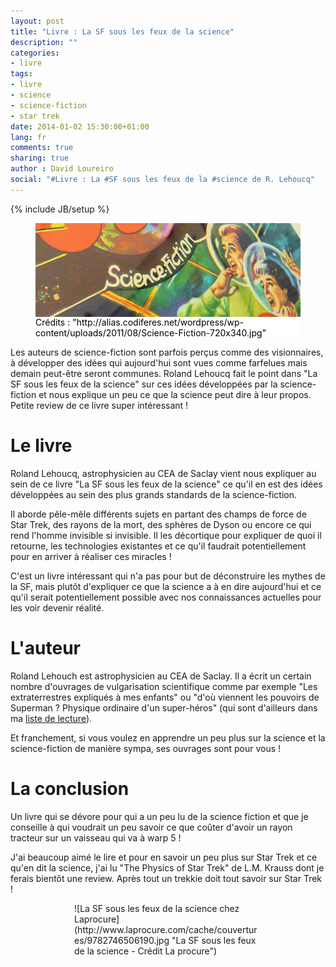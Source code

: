 ```yaml
---
layout: post
title: "Livre : La SF sous les feux de la science"
description: ""
categories:
- livre
tags:
- livre
- science
- science-fiction
- star trek
date: 2014-01-02 15:30:00+01:00
lang: fr
comments: true
sharing: true
author : David Loureiro
social: "#Livre : La #SF sous les feux de la #science de R. Lehoucq"
---
```

{% include JB/setup %}

<p>
<figure style="background-color:white;">
<img style="background-color:white; display:block; margin-left:auto; margin-right:auto; height:150px" src="/assets/images/Science-Fiction.png" alt='Crédits : http://alias.codiferes.net/wordpress/wp-content/uploads/2011/08/Science-Fiction-720x340.jpg'/>
<figcaption style="color:black; margin-top:auto; position:relative; bottom:0">Crédits : "http://alias.codiferes.net/wordpress/wp-content/uploads/2011/08/Science-Fiction-720x340.jpg"</figcaption>
</figure>
</p>

Les auteurs de science-fiction sont parfois perçus comme des visionnaires, à développer des idées qui aujourd'hui sont vues comme farfelues mais demain peut-être seront communes. Roland Lehoucq fait le point dans "La SF sous les feux de la science" sur ces idées développées par la science-fiction et nous explique un peu ce que la science peut dire à leur propos. Petite review de ce livre super intéressant !

<!-- *more* -->

# Le livre

Roland Lehoucq, astrophysicien au CEA de Saclay vient nous expliquer au sein de ce livre "La SF sous les feux de la science" ce qu'il en est des idées développées au sein des plus grands standards de la science-fiction.

Il aborde pêle-mêle différents sujets en partant des champs de force de Star Trek, des rayons de la mort, des sphères de Dyson ou encore ce qui rend l'homme invisible si invisible. Il les décortique pour expliquer de quoi il retourne, les technologies existantes et ce qu'il faudrait potentiellement pour en arriver à réaliser ces miracles !

C'est un livre intéressant qui n'a pas pour but de déconstruire les mythes de la SF, mais plutôt d'expliquer ce que la science a à en dire aujourd'hui et ce qu'il serait potentiellement possible avec nos connaissances actuelles pour les voir devenir réalité.

# L'auteur

Roland Lehouch est astrophysicien au CEA de Saclay. Il a écrit un certain nombre d'ouvrages de vulgarisation scientifique comme par exemple "Les extraterrestres expliqués à mes enfants" ou "d'où viennent les pouvoirs de Superman ? Physique ordinaire d'un super-héros" (qui sont d'ailleurs dans ma [liste de lecture](livres-a-lire.html)). 

Et franchement, si vous voulez en apprendre un peu plus sur la science et la science-fiction de manière sympa, ses ouvrages sont pour vous !


# La conclusion

Un livre qui se dévore pour qui a un peu lu de la science fiction et que je conseille à qui voudrait un peu savoir ce que coûter d'avoir un rayon tracteur sur un vaisseau qui va à warp 5 !

J'ai beaucoup aimé le lire et pour en savoir un peu plus sur Star Trek et ce qu'en dit la science, j'ai lu "The Physics of Star Trek" de L.M. Krauss dont je ferais bientôt une review. Après tout un trekkie doit tout savoir sur Star Trek !

<p style="display:block; margin-left:auto; margin-right:auto; width:300px">
![La SF sous les feux de la science chez Laprocure](http://www.laprocure.com/cache/couvertures/9782746506190.jpg "La SF sous les feux de la science - Crédit La procure")
</p>